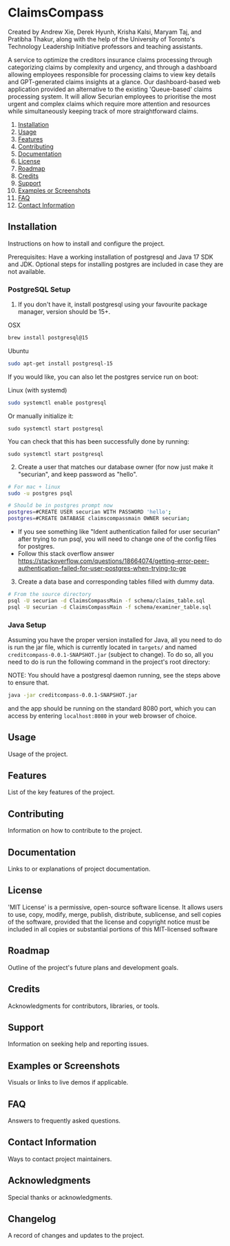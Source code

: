 # ClaimsCompass
Created by Andrew Xie, Derek Hyunh, Krisha Kalsi, Maryam Taj, and Pratibha Thakur, along with the help of the University of Toronto's Technology Leadership Initiative professors and teaching assistants.

A service to optimize the creditors insurance claims processing through categorizing claims by complexity and urgency, and through a dashboard allowing employees responsible for processing claims to view key details and GPT-generated claims insights at a glance.
Our dashboard-based web application provided an alternative to the existing 'Queue-based' claims processing system. It will allow Securian employees to prioritise the most urgent and complex claims which require more attention and resources while simultaneously keeping track of more straightforward claims.

1. [Installation](#installation)
2. [Usage](#usage)
3. [Features](#features)
4. [Contributing](#contributing)
5. [Documentation](#documentation)
6. [License](#license)
7. [Roadmap](#roadmap)
8. [Credits](#credits)
9. [Support](#support)
10. [Examples or Screenshots](#examples-or-screenshots)
11. [FAQ](#faq)
12. [Contact Information](#contact-information)

## Installation<a name="installation"></a>

Instructions on how to install and configure the project.

Prerequisites: Have a working installation of postgresql and Java 17 SDK and JDK.
Optional steps for installing postgres are included in case they are not available.

### PostgreSQL Setup<a name="postgres-setup"></a>
1. If you don't have it, install postgresql using your favourite package manager, version should be
15+.

OSX
```sh
brew install postgresql@15
```

Ubuntu
```sh
sudo apt-get install postgresql-15
```

If you would like, you can also let the postgres service run on boot:

Linux (with systemd)
```sh
sudo systemctl enable postgresql
```

Or manually initialize it:
```
sudo systemctl start postgresql
```

You can check that this has been successfully done by running:

```
sudo systemctl start postgresql
```

2. Create a user that matches our database owner (for now just make it "securian", and keep password
  as "hello".
```sh
# For mac + linux
sudo -u postgres psql

# Should be in postgres prompt now
postgres=#CREATE USER securian WITH PASSWORD 'hello';
postgres=#CREATE DATABASE claimscompassmain OWNER securian;
```
* If you see something like "Ident authentication failed for user securian" after trying to run psql, you will need to change one of the config files for postgres. 
* Follow this stack overflow answer https://stackoverflow.com/questions/18664074/getting-error-peer-authentication-failed-for-user-postgres-when-trying-to-ge

3. Create a data base and corresponding tables filled with dummy data.
```sh
# From the source directory
psql -U securian -d ClaimsCompassMain -f schema/claims_table.sql
psql -U securian -d ClaimsCompassMain -f schema/examiner_table.sql
```

### Java Setup<a name="java-setup"></a>
Assuming you have the proper version installed for Java, all you need to do is run the jar file,
which is currently located in `targets/` and named `creditcompass-0.0.1-SNAPSHOT.jar` (subject to change). To do so, all you need to do is run the following command in the project's root 
directory:

NOTE: You should have a postgresql daemon running, see the steps above to ensure that.

```sh
java -jar creditcompass-0.0.1-SNAPSHOT.jar
```

and the app should be running on the standard 8080 port, which you can access by entering
`localhost:8080` in your web browser of choice. 

## Usage<a name="usage"></a>
Usage of the project.

## Features<a name="features"></a>

List of the key features of the project.

## Contributing<a name="contributing"></a>

Information on how to contribute to the project.

## Documentation<a name="documentation"></a>

Links to or explanations of project documentation.

## License<a name="license"></a>

'MIT License' is a permissive, open-source software license. It allows users to use, copy, modify, merge, publish, distribute, sublicense, and sell copies of the software, provided that the license and copyright notice must be included in all copies or substantial portions of this MIT-licensed software

## Roadmap<a name="roadmap"></a>

Outline of the project's future plans and development goals.

## Credits<a name="credits"></a>

Acknowledgments for contributors, libraries, or tools.

## Support<a name="support"></a>

Information on seeking help and reporting issues.

## Examples or Screenshots<a name="examples-or-screenshots"></a>

Visuals or links to live demos if applicable.

## FAQ<a name="faq"></a>

Answers to frequently asked questions.

## Contact Information<a name="contact-information"></a>

Ways to contact project maintainers.

## Acknowledgments<a name="acknowledgments"></a>

Special thanks or acknowledgments.

## Changelog<a name="changelog"></a>

A record of changes and updates to the project.
